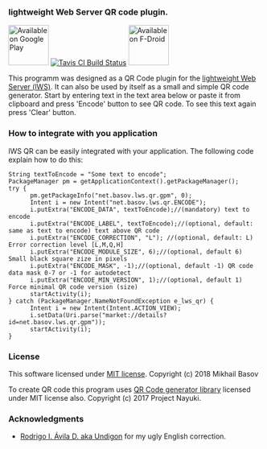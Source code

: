 ### lightweight Web Server QR code plugin.

<a href="https://play.google.com/store/apps/details?id=net.basov.lws.qr.gpm"><img src="https://play.google.com/intl/en_us/badges/images/generic/en_badge_web_generic.png" height="80" alt="Available on Google Play" /></a>
<a href="https://travis-ci.org/mvbasov/lWS.QR"><img src="https://travis-ci.org/mvbasov/lWS.QR.svg?branch=master" alt="Tavis CI Build Status" /></a>
<a href="https://f-droid.org/en/packages/net.basov.lws.qr.fdroid/"><img src="https://f-droid.org/badge/get-it-on.png" height="80" alt="Available on F-Droid" /></a>

This programm was designed as a QR Code plugin for the [lightweight Web Server (lWS)](https://github.com/mvbasov/lWS).
It can also be used by itself as a small and simple QR code generator.
Start by entering text in the text area below or paste it from clipboard and press 'Encode' button to see QR code.
To see this text again press 'Clear' button.
### How to integrate with you application
lWS QR can be easily integrated with your application. The following code explain how to do this:
```
String textToEncode = "Some text to encode";
PackageManager pm = getApplicationContext().getPackageManager();
try {
      pm.getPackageInfo("net.basov.lws.qr.gpm", 0);
      Intent i = new Intent("net.basov.lws.qr.ENCODE");
      i.putExtra("ENCODE_DATA", textToEncode);//(mandatory) text to encode
      i.putExtra("ENCODE_LABEL", textToEncode);//(optional, default: same as text to encode) text above QR code
      i.putExtra("ENCODE_CORRECTION", "L"); //(optional, default: L) Error correction level [L,M,Q,H]
      i.putExtra("ENCODE_MODULE_SIZE", 6);//(optional, default 6) Small black square zize in pixels
      i.putExtra("ENCODE_MASK", -1);//(optional, default -1) QR code data mask 0-7 or -1 for autodetect
      i.putExtra("ENCODE_MIN_VERSION", 1);//(optional, default 1) Force minimal QR code version (size)                         
      startActivity(i);
} catch (PackageManager.NameNotFoundException e_lws_qr) {
      Intent i = new Intent(Intent.ACTION_VIEW);
      i.setData(Uri.parse("market://details?id=net.basov.lws.qr.gpm"));
      startActivity(i);
}
```
### License
This software licensed under [MIT license](LICENSE). Copyright (c) 2018 Mikhail Basov

To create QR code this program uses [QR Code generator library](https://github.com/nayuki/QR-Code-generator) licensed under MIT license also. Copyright (c) 2017 Project Nayuki.

### Acknowledgments
* [Rodrigo I. Ávila D. aka Undigon](https://github.com/Undigon) for my ugly English correction.

